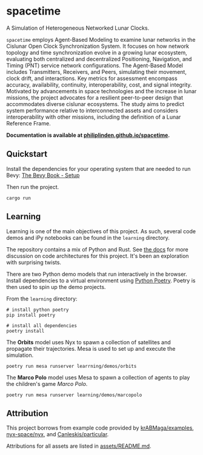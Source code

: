 # spacetime
A Simulation of Heterogeneous Networked Lunar Clocks.

`spacetime` employs Agent-Based Modeling to examine lunar networks in the
Cislunar Open Clock Synchronization System. It focuses on how network topology
and time synchronization evolve in a growing lunar ecosystem, evaluating both
centralized and decentralized Positioning, Navigation, and Timing (PNT) service
network configurations. The Agent-Based Model includes Transmitters, Receivers,
and Peers, simulating their movement, clock drift, and interactions. Key metrics
for assessment encompass accuracy, availability, continuity, interoperability,
cost, and signal integrity. Motivated by advancements in space technologies and
the increase in lunar missions, the project advocates for a resilient
peer-to-peer design that accommodates diverse cislunar ecosystems. The study
aims to predict system performance relative to interconnected assets and
considers interoperability with other missions, including the definition of a
Lunar Reference Frame.

**Documentation is available at [philiplinden.github.io/spacetime](https://philiplinden.github.io/spacetime/).**

## Quickstart

Install the dependencies for your operating system that are needed to run Bevy: [The Bevy Book - Setup](https://bevyengine.org/learn/book/getting-started/setup/)

Then run the project.
```shell
cargo run
```

## Learning
Learning is one of the main objectives of this project. As such, several code demos and iPy notebooks can be found in
the `learning` directory.

The repository contains a mix of Python and Rust. See [the docs](https://philiplinden.github.io/spacetime) for more
discussion on code architectures for this project. It's been an exploration with surprising twists.

There are two Python demo models that run interactively in the browser. Install dependencies to a virtual environment
using [Python Poetry](https://python-poetry.org/). Poetry is then used to spin up the demo projects.

From the `learning` directory:
```shell
# install python poetry
pip install poetry

# install all dependencies
poetry install
```
The **Orbits** model uses Nyx to spawn a collection of satellites and propagate their
trajectories. Mesa is used to set up and execute the simulation.

```shell
poetry run mesa runserver learrning/demos/orbits
```

The **Marco Polo** model uses Mesa to spawn a collection of agents to play the
children's game _Marco Polo_.

```shell
poetry run mesa runserver learning/demos/marcopolo
```

## Attribution

This project borrows from example code provided by
[krABMaga/examples](https://github.com/krABMaga/examples),
[nyx-space/nyx](https://github.com/nyx-space/nyx), and
[Canleskis/particular](https://github.com/Canleskis/particular).

Attributions for all assets are listed in [assets/README.md](assets/README.md).
